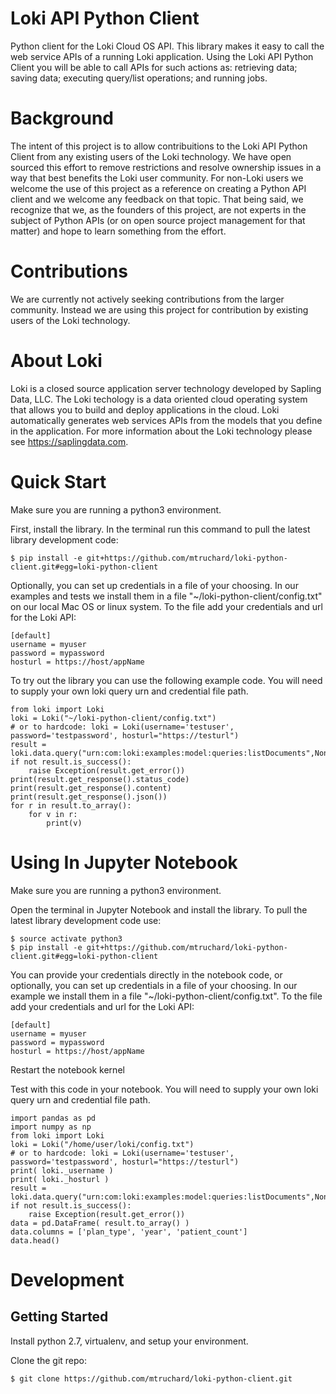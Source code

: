 # Loki API Python Client
Python client for the Loki Cloud OS API. This library makes it easy to call the web service APIs of a running Loki application. Using the Loki API Python Client you will be able to call APIs for such actions as: retrieving data; saving data; executing query/list operations; and running jobs. 

# Background
The intent of this project is to allow contribuitions to the Loki API Python Client from any existing users of the Loki technology. We have open sourced this effort to remove restrictions and resolve ownership issues in a way that best benefits the Loki user community. For non-Loki users we welcome the use of this project as a reference on creating a Python API client and we welcome any feedback on that topic. That being said, we recognize that we, as the founders of this project, are not experts in the subject of Python APIs (or on open source project management for that matter) and hope to learn something from the effort.

# Contributions
We are currently not actively seeking contributions from the larger community. Instead we are using this project for contribution by existing users of the Loki technology. 

# About Loki
Loki is a closed source application server technology developed by Sapling Data, LLC. The Loki techology is a data oriented cloud operating system that allows you to build and deploy applications in the cloud. Loki automatically generates web services APIs from the models that you define in the application. For more information about the Loki technology please see https://saplingdata.com.

# Quick Start
Make sure you are running a python3 environment.

First, install the library. In the terminal run this command to pull the latest library development code:

    $ pip install -e git+https://github.com/mtruchard/loki-python-client.git#egg=loki-python-client

Optionally, you can set up credentials in a file of your choosing. In our examples and tests we install them in a file "~/loki-python-client/config.txt" on our local Mac OS or linux system. To the file add your credentials and url for the Loki API:

    [default]
    username = myuser
    password = mypassword
    hosturl = https://host/appName

To try out the library you can use the following example code.  You will need to supply your own loki query urn and credential file path.

    from loki import Loki
    loki = Loki("~/loki-python-client/config.txt")
    # or to hardcode: loki = Loki(username='testuser', password='testpassword', hosturl="https://testurl")
    result = loki.data.query("urn:com:loki:examples:model:queries:listDocuments",None)
    if not result.is_success():
        raise Exception(result.get_error())
    print(result.get_response().status_code)
    print(result.get_response().content)
    print(result.get_response().json())
    for r in result.to_array():
        for v in r:
            print(v)

# Using In Jupyter Notebook

Make sure you are running a python3 environment.

Open the terminal in Jupyter Notebook and install the library. To pull the latest library development code use:

    $ source activate python3
    $ pip install -e git+https://github.com/mtruchard/loki-python-client.git#egg=loki-python-client

You can provide your credentials directly in the notebook code, or optionally, you can set up credentials in a file of your choosing. In our example we install them in a file "~/loki-python-client/config.txt". To the file add your credentials and url for the Loki API:

    [default]
    username = myuser
    password = mypassword
    hosturl = https://host/appName

Restart the notebook kernel

Test with this code in your notebook. You will need to supply your own loki query urn and credential file path.

    import pandas as pd
    import numpy as np
    from loki import Loki
    loki = Loki("/home/user/loki/config.txt")
    # or to hardcode: loki = Loki(username='testuser', password='testpassword', hosturl="https://testurl")
    print( loki._username )
    print( loki._hosturl )
    result = loki.data.query("urn:com:loki:examples:model:queries:listDocuments",None)
    if not result.is_success():
        raise Exception(result.get_error())
    data = pd.DataFrame( result.to_array() )
    data.columns = ['plan_type', 'year', 'patient_count']
    data.head()

# Development

## Getting Started
Install python 2.7, virtualenv, and setup your environment.

Clone the git repo:

    $ git clone https://github.com/mtruchard/loki-python-client.git